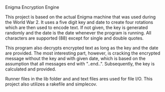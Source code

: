 Enigma Encryption Engine

This project is based on the actual Enigma machine that was used during the World War 2. It uses a five digit key and date to create four rotations which are then used to encode text. If not given, the key is generated randomly and the date is the date whenever the program is running. All characters are supported (88) except for single and double quotes.

This program also decrypts encrypted text as long as the key and the date are provided. The most interesting part, however, is cracking the encrypted message without the key and with given date, which is based on the assumption that all messages end with "..end..". Subsequently, the key is calculated and provided.

Runner files in the lib folder and and text files ares used for file I/O. This project also utilizes a rakefile and simplecov. 
